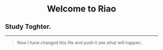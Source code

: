 # <center>Welcome to Riao</center>
## Study Toghter.
***
> Now I have changed this file and push it
> see what will happen.

